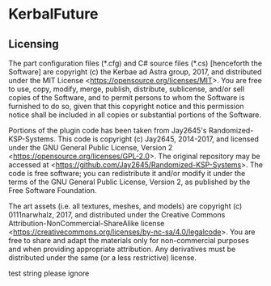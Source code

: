 # KerbalFuture

## Licensing

The part configuration files (\*.cfg) and C# source files (\*.cs) [henceforth the Software] are copyright (c) the Kerbae ad Astra group, 2017, and distributed under the MIT License <<https://opensource.org/licenses/MIT>>. You are free to use, copy, modify, merge, publish, distribute, sublicense, and/or sell copies of the Software, and to permit persons to whom the Software is furnished to do so, given that this copyright notice and this permission notice shall be included in all copies or substantial portions of the Software.

Portions of the plugin code has been taken from Jay2645's Randomized-KSP-Systems. This code is copyright (c) Jay2645, 2014-2017, and licensed under the GNU General Public License, Version 2 <<https://opensource.org/licenses/GPL-2.0>>. The original repository may be accessed at <<https://github.com/Jay2645/Randomized-KSP-Systems>>. The code is free software; you can redistribute it and/or modify it under the terms of the GNU General Public License, Version 2, as published by the Free Software Foundation.

The art assets (i.e. all textures, meshes, and models) are copyright (c) 0111narwhalz, 2017, and distributed under the Creative Commons Attribution-NonCommercial-ShareAlike license <<https://creativecommons.org/licenses/by-nc-sa/4.0/legalcode>>. You are free to share and adapt the materials only for non-commercial purposes and when providing appropriate attribution. Any derivatives must be distributed under the same (or a less restrictive) license.

test string please ignore
